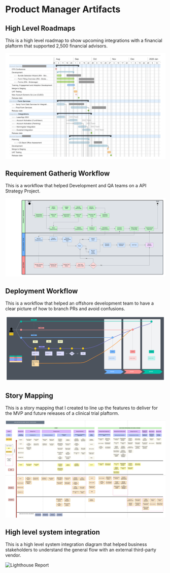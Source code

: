 # Product Manager Artifacts

## High Level Roadmaps

This is a high level roadmap to show upcoming integrations with a financial plaftorm that supported 2,500 financial advisors.

![Lighthouse Report](/images/roadmapartifact.png)

## Requirement Gatherig Workflow

This is a workflow that helped Development and QA teams on a API Strategy Project.

![Lighthouse Report](/images/requirementgatheringartifact.png)

## Deployment Workflow

This is a workflow that helped an offshore development team to have a clear picture of how to branch PRs and avoid confusions. 

![Lighthouse Report](/images/deploymentworkflowartifact.png)

## Story Mapping

This is a story mapping that I created to line up the features to deliver for the MVP and future releases of a clinical trial plaftorm.

![Lighthouse Report](/images/storymappingartifact.png)

## High level system integration

This is a high level system integration diagram that helped business stakeholders to understand the general flow with an external third-party vendor. 

![Lighthouse Report](/images/systemintegrationartifact.png)


